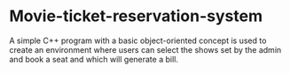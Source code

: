 # Movie-ticket-reservation-system
A simple C++ program with a basic object-oriented concept is used to create an environment where users can select the shows set by the admin and book a seat and which will generate a bill.
